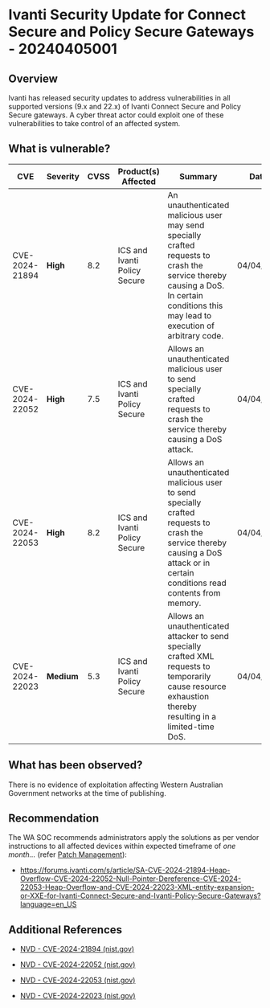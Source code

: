 # Ivanti Security Update for Connect Secure and Policy Secure Gateways - 20240405001

## Overview

Ivanti has released security updates to address vulnerabilities in all supported versions (9.x and 22.x) of Ivanti Connect Secure and Policy Secure gateways. A cyber threat actor could exploit one of these vulnerabilities to take control of an affected system.

## What is vulnerable?

| CVE            | Severity   | CVSS | Product(s) Affected          | Summary                                                                                                                                                                               | Dated      |
| -------------- | ---------- | ---- | ---------------------------- | ------------------------------------------------------------------------------------------------------------------------------------------------------------------------------------- | ---------- |
| CVE-2024-21894 | **High**   | 8.2  | ICS and Ivanti Policy Secure | An unauthenticated malicious user may send specially crafted requests to crash the service thereby causing a DoS. In certain conditions this may lead to execution of arbitrary code. | 04/04/2024 |
| CVE-2024-22052 | **High**   | 7.5  | ICS and Ivanti Policy Secure | Allows an unauthenticated malicious user to send specially crafted requests to crash the service thereby causing a DoS attack.                                                        | 04/04/2024 |
| CVE-2024-22053 | **High**   | 8.2  | ICS and Ivanti Policy Secure | Allows an unauthenticated malicious user to send specially crafted requests to crash the service thereby causing a DoS attack or in certain conditions read contents from memory.     | 04/04/2024 |
| CVE-2024-22023 | **Medium** | 5.3  | ICS and Ivanti Policy Secure | Allows an unauthenticated attacker to send specially crafted XML requests to temporarily cause resource exhaustion thereby resulting in a limited-time DoS.                           | 04/04/2024 |

## What has been observed?

There is no evidence of exploitation affecting Western Australian Government networks at the time of publishing.

## Recommendation

The WA SOC recommends administrators apply the solutions as per vendor instructions to all affected devices within expected timeframe of *one month...* (refer [Patch Management](../guidelines/patch-management.md)):

- https://forums.ivanti.com/s/article/SA-CVE-2024-21894-Heap-Overflow-CVE-2024-22052-Null-Pointer-Dereference-CVE-2024-22053-Heap-Overflow-and-CVE-2024-22023-XML-entity-expansion-or-XXE-for-Ivanti-Connect-Secure-and-Ivanti-Policy-Secure-Gateways?language=en_US

## Additional References

- [NVD - CVE-2024-21894 (nist.gov)](https://nvd.nist.gov/vuln/detail/CVE-2024-21894)

- [NVD - CVE-2024-22052 (nist.gov)](https://nvd.nist.gov/vuln/detail/CVE-2024-22052)

- [NVD - CVE-2024-22053 (nist.gov)](https://nvd.nist.gov/vuln/detail/CVE-2024-22053)

- [NVD - CVE-2024-22023 (nist.gov)](https://nvd.nist.gov/vuln/detail/CVE-2024-22023)
